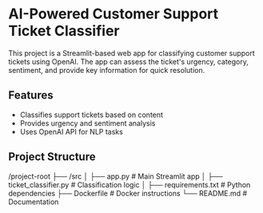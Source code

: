 # AI-Powered Customer Support Ticket Classifier

This project is a Streamlit-based web app for classifying customer support tickets using OpenAI. The app can assess the ticket's urgency, category, sentiment, and provide key information for quick resolution.

## Features
- Classifies support tickets based on content
- Provides urgency and sentiment analysis
- Uses OpenAI API for NLP tasks

## Project Structure
/project-root ├── /src │ ├── app.py # Main Streamlit app │ ├── ticket_classifier.py # Classification logic │ ├── requirements.txt # Python dependencies ├── Dockerfile # Docker instructions └── README.md # Documentation
